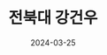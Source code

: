 ---
# Leave the homepage title empty to use the site title
title: "전북대 강건우"
description: "전북대학교에서 공부 중인 강건우의 포트폴리오 페이지입니다."
keywords: "전북대, 강건우, 전북대 강건우포트폴리오"
date: 2024-03-25
type: landing

sections:

  - block: about.biography
    id: about
    content:
      title: ''
      username: 강건우

  - block: features
    content:
      title: <span style="font-size:70%">📚 자기소개 요약 </span>
      text: <br><span style="font-size:125%">전북대학교에서 통계학과 컴퓨터 공학을 복수전공 중입니다.<br>현재 학점은 4점대를 유지중이고, 데이터 분석, 프로그래밍, 알고리즘, 데이터베이스에 중점을 두고 공부하고 있으며,<br>이를 통해 백엔드 개발 및 인공지능에 대한 기초를 다지고 있습니다. <br>PTYHON, R, JAVASCRIPT를 사용하여 증권 데이터 분석과 웹 개발 관련 프로젝트를 수행한 경험이 있습니다.</span> <br><br>
      
        {{% cta cta_link="./field/" cta_text="프로젝트 확인 →" %}}
    design:
      columns: '3'


  - block: slider
    content:
      slides:

      - title: <span style="font-size:70%">introduce</span>
        content: <span style="font-size:70%">자기 소개 페이지로 이동</span>
        align: center
        background:
          image:
            filename: introduce.png
            filters:
              brightness: 0.6
          position: center
          color: '#000'
        link:
          icon: user
          icon_pack: fas
          text: <span style="font-size:60%">Join Us</span>
          text-color: '#000'
          url: author/강건우/

      - title: <span style="font-size:70%">인공지능</span>
        content: <span style="font-size:70%">파이썬을 활용한 AI 모델 개발<span style="font-size:70%">
        align: center
        background:
          image:
            filename: Ai.png
            filters:
              brightness: 0.6
          position: center
          color: '#000'

      - title: <span style="font-size:70%">통계</span>
        content: <span style="font-size:70%">파이썬과 R을 활용한 통계 데이터 분석</span>
        align: center
        background:
          image:
            filename: bigdata.png
            filters:
              brightness: 0.6
          position: center
          color: '#000'

      - title: <span style="font-size:70%">개발</span>
        content: <span style="font-size:70%">노드 기반  Full-Stack 어플리케이션 개발</span>
        align: center
        background:
          image:
            filename: development.png
            filters:
              brightness: 0.6
          position: center
          color: '#000'

    design:
      # Slide height is automatic unless you force a specific height (e.g. '400px')
      slide_height: '350px'
      slide_width: '100px'
      is_fullscreen: false
      # Automatically transition through slides?
      loop: true
      # Duration of transition between slides (in ms)
      interval: 3000


  - block: features
    id: features
    content:
      title: <span style="font-size:75%">Interests</span>
      text: 저는 다음과 같은 분야에 관심을 쏟고 있습니다.<br><br><br><br>
      items:
        - name: 인공지능(AI)
          icon: code-branch
          icon_pack: fas
          description: <span style="font-size:90%">AI 기술을 활용.</span><br><br>
        - name: 클라우드
          icon: cloud
          icon_pack: fab
          description:  <span style="font-size:90%">클라우드 기술을 활용한 데이터 관리</span><br><br>
        - name: 데이터 분석
          icon: calculator
          icon_pack: fas
          description:  <span style="font-size:90%">데이터 분석을 통한 인사이트 도출</span><br><br>
        - name: 소셜 미디어 (Contents)
          icon: comment-dots
          icon_pack: fas
          description:  <span style="font-size:90%">소셜 미디어 플랫폼과 연동</span><br><br>
        - name: 웹 개발 (Development)
          icon: laptop
          icon_pack: fas
          description:  <span style="font-size:90%">노드 기반의 Full-Stack 개발.</span><br><br>
        - name: 오픈소스 
          icon: app-store-ios
          icon_pack: fab
          description:  <span style="font-size:90%">오픈 소스 프로젝트에 기여</span><br><br>


  - block: collection
    content:
      id: section-1
      title: certification
      subtitle:
      text:
      count: 3
      offset: 0
      order: desc
      filters:
        folders:
          - notification
          - post
          - event
    design:
      view: community/custom_card
      columns: '2'

  - block: collection
    content:
      id: blog-section
      title: 블로그
      subtitle: 다양한 플랫폼에서 학습 기록 및 프로젝트를 공유하고 있습니다.
      text:
      count: 3  # 표시할 블로그 항목 수
      offset: 0
      order: desc
      filters:
        folders:
          - blog  # blog 폴더에서 콘텐츠를 불러옵니다.
    design:
      view: conpact
      columns: '2'

  - block: collection
    content:
      title: project
      subtitle:
      text:
      count: 3
      filters:
        author: ''
        category: ''
        exclude_featured: false
        publication_type: ''
        tag: ''
      offset: 0
      order: desc
      page_type: project
    design:
      view: community/custom_card
      columns: '2'
    advanced:
      css_style: "text-align: center;"

  - block: markdown
    content:
      title:
      subtitle:
      text: |
        {{% cta cta_link="./contact/" cta_text="연락 방법 →" %}}
    design:
      columns: '1'
---